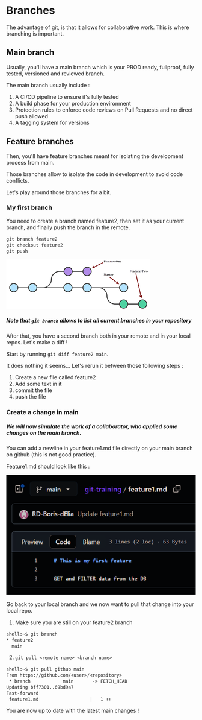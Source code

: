 # Branches

The advantage of git, is that it allows for collaborative work. This is where branching is important.

## Main branch

Usually, you'll have a main branch which is your PROD ready, fullproof, fully tested, versioned and reviewed branch.

The main branch usually include :
1. A CI/CD pipeline to ensure it's fully tested
2. A build phase for your production environment
3. Protection rules to enforce code reviews on Pull Requests and no direct push allowed
4. A tagging system for versions

## Feature branches

Then, you'll have feature branches meant for isolating the development process from main.

Those branches allow to isolate the code in development to avoid code conflicts.

Let's play around those branches for a bit.

### My first branch

You need to create a branch named feature2, then set it as your current branch, and finally push the branch in the remote.

```
git branch feature2
git checkout feature2
git push
```

![branches](../resources/branches.png)

##### Note that `git branch` allows to list all current branches in your repository

After that, you have a second branch both in your remote and in your local repos.
Let's make a diff !

Start by running `git diff feature2 main`.

It does nothing it seems... Let's rerun it between those following steps :

1. Create a new file called feature2
2. Add some text in it
3. commit the file
4. push the file

### Create a change in main

##### We will now simulate the work of a collaborator, who applied some changes on the main branch.

You can add a newline in your feature1.md file directly on your main branch on github (this is not good practice).

Feature1.md should look like this :

![feature1](../resources/feature1-state2.png)

Go back to your local branch and we now want to pull that change into your local repo.

1. Make sure you are still on your feature2 branch
```console
shell:~$ git branch
* feature2
  main
```
2. `git pull <remote name> <branch name>`
```console
shell:~$ git pull github main
From https://github.com/<user>/<repository>
 * branch            main       -> FETCH_HEAD
Updating bff7301..69bd9a7
Fast-forward
 feature1.md                   |   1 ++
```

You are now up to date with the latest main changes !


